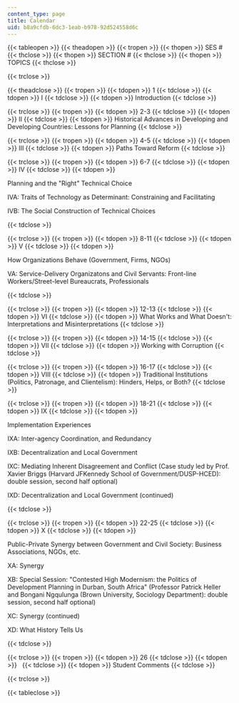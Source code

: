 ```yaml
---
content_type: page
title: Calendar
uid: b8a9cfdb-6dc3-1eab-b978-92d524558d6c
---
```


{{< tableopen >}}
{{< theadopen >}}
{{< tropen >}}
{{< thopen >}}
SES #
{{< thclose >}}
{{< thopen >}}
SECTION #
{{< thclose >}}
{{< thopen >}}
TOPICS
{{< thclose >}}

{{< trclose >}}

{{< theadclose >}}
{{< tropen >}}
{{< tdopen >}}
1
{{< tdclose >}}
{{< tdopen >}}
I
{{< tdclose >}}
{{< tdopen >}}
Introduction
{{< tdclose >}}

{{< trclose >}}
{{< tropen >}}
{{< tdopen >}}
2-3
{{< tdclose >}}
{{< tdopen >}}
II
{{< tdclose >}}
{{< tdopen >}}
Historical Advances in Developing and Developing Countries: Lessons for Planning
{{< tdclose >}}

{{< trclose >}}
{{< tropen >}}
{{< tdopen >}}
4-5
{{< tdclose >}}
{{< tdopen >}}
III
{{< tdclose >}}
{{< tdopen >}}
Paths Toward Reform
{{< tdclose >}}

{{< trclose >}}
{{< tropen >}}
{{< tdopen >}}
6-7
{{< tdclose >}}
{{< tdopen >}}
IV
{{< tdclose >}}
{{< tdopen >}}


Planning and the "Right" Technical Choice

IVA: Traits of Technology as Determinant: Constraining and Facilitating

IVB: The Social Construction of Technical Choices


{{< tdclose >}}

{{< trclose >}}
{{< tropen >}}
{{< tdopen >}}
8-11
{{< tdclose >}}
{{< tdopen >}}
V
{{< tdclose >}}
{{< tdopen >}}


How Organizations Behave (Government, Firms, NGOs)

VA: Service-Delivery Organizatons and Civil Servants: Front-line Workers/Street-level Bureaucrats, Professionals


{{< tdclose >}}

{{< trclose >}}
{{< tropen >}}
{{< tdopen >}}
12-13
{{< tdclose >}}
{{< tdopen >}}
VI
{{< tdclose >}}
{{< tdopen >}}
What Works and What Doesn't: Interpretations and Misinterpretations
{{< tdclose >}}

{{< trclose >}}
{{< tropen >}}
{{< tdopen >}}
14-15
{{< tdclose >}}
{{< tdopen >}}
VII
{{< tdclose >}}
{{< tdopen >}}
Working with Corruption
{{< tdclose >}}

{{< trclose >}}
{{< tropen >}}
{{< tdopen >}}
16-17
{{< tdclose >}}
{{< tdopen >}}
VIII
{{< tdclose >}}
{{< tdopen >}}
Traditional Institutions (Politics, Patronage, and Clientelism): Hinders, Helps, or Both?
{{< tdclose >}}

{{< trclose >}}
{{< tropen >}}
{{< tdopen >}}
18-21
{{< tdclose >}}
{{< tdopen >}}
IX
{{< tdclose >}}
{{< tdopen >}}


Implementation Experiences

IXA: Inter-agency Coordination, and Redundancy

IXB: Decentralization and Local Government

IXC: Mediating Inherent Disagreement and Conflict (Case study led by Prof. Xavier Briggs (Harvard JFKennedy School of Government/DUSP-HCED): double session, second half optional)

IXD: Decentralization and Local Government (continued)


{{< tdclose >}}

{{< trclose >}}
{{< tropen >}}
{{< tdopen >}}
22-25
{{< tdclose >}}
{{< tdopen >}}
X
{{< tdclose >}}
{{< tdopen >}}


Public-Private Synergy between Government and Civil Society: Business Associations, NGOs, etc.

XA: Synergy

XB: Special Session: "Contested High Modernism: the Politics of Development Planning in Durban, South Africa" (Professor Patrick Heller and Bongani Ngqulunga (Brown University, Sociology Department): double session, second half optional)

XC: Synergy (continued)

XD: What History Tells Us


{{< tdclose >}}

{{< trclose >}}
{{< tropen >}}
{{< tdopen >}}
26
{{< tdclose >}}
{{< tdopen >}}
 
{{< tdclose >}}
{{< tdopen >}}
Student Comments
{{< tdclose >}}

{{< trclose >}}

{{< tableclose >}}
